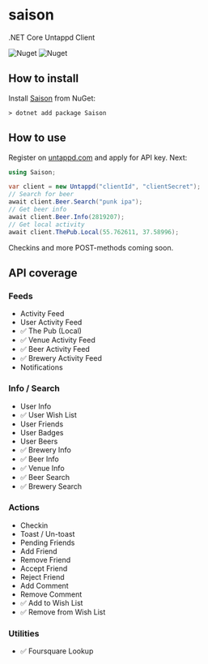 # saison

.NET Core Untappd Client

![Nuget](https://img.shields.io/nuget/v/Saison)
![Nuget](https://img.shields.io/nuget/dt/Saison)

## How to install

Install [Saison](https://www.nuget.org/packages/Saison) from NuGet:

```
> dotnet add package Saison
```

## How to use

Register on [untappd.com](https://untappd.com) and apply for API key. Next:

```c#
using Saison;

var client = new Untappd("clientId", "clientSecret");
// Search for beer
await client.Beer.Search("punk ipa");
// Get beer info
await client.Beer.Info(2819207);
// Get local activity
await client.ThePub.Local(55.762611, 37.58996);
```

Checkins and more POST-methods coming soon.

## API coverage

### Feeds

- Activity Feed
- User Activity Feed
- ✅ The Pub (Local)
- ✅ Venue Activity Feed
- ✅ Beer Activity Feed
- ✅ Brewery Activity Feed
- Notifications

### Info / Search

- User Info
- ✅ User Wish List
- User Friends
- User Badges
- User Beers
- ✅ Brewery Info
- ✅ Beer Info
- ✅ Venue Info
- ✅ Beer Search
- ✅ Brewery Search

### Actions

- Checkin
- Toast / Un-toast
- Pending Friends
- Add Friend
- Remove Friend
- Accept Friend
- Reject Friend
- Add Comment
- Remove Comment
- ✅ Add to Wish List
- ✅ Remove from Wish List

### Utilities

- ✅ Foursquare Lookup
